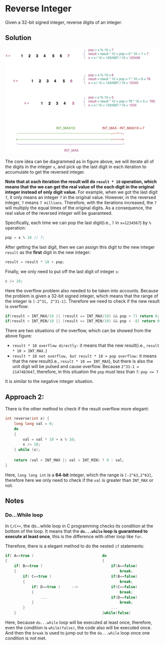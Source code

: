 # Reverse Integer
Given a 32-bit signed integer, reverse digits of an integer.

## Solution
  
![reverse_int](/reverse_int/res/reverse_int.png)
  
The core idea can be diagrammed as in figure above, we will iterate all of the digits in the integer `x`, and pick up the last digit in each iteration to accumulate to get the reversed integer.
  
**Note that at each iteration the result will do `result * 10` operation, which means that the we can get the real value of the each digit in the original integer instead of only digit value.** For example, when we got the last digit `7`, it only means an integer `7` in the original value. However, in the reversed integer, `7` means `7 millions`. Therefore, with the iterations increased, the `7` will multiply the equal times of the original digits. As a consequence, the real value of the reversed integer will be guaranteed.
  
Specifically, each time we can pop the last digit(i.e., `7` in `x=1234567`) by `%` operation:
```c
pop = x % 10 // 7;
```
After getting the last digit, then we can assign this digit to the new integer `result` as the **first** digit in the new integer:
```c
result = result * 10 + pop;
```
Finally, we only need to put off the last digit of integer `x`: 
```c
c /= 10;
```
Here the overflow problem also needed to be taken into accounts. Because the problem is given a 32-bit signed integer, which means that the range of the integer is `[-2^31, 2^31-1]`. Therefore we need to check if the new result is overflow:
```c
if(result > INT_MAX/10 || (result == INT_MAX/10) && pop > 7) return 0;
if(result < INT_MIN/10 || (result == INT_MIN/10) && pop < -8) return 0;
```
There are two situations of the overflow, which can be showed from the above figure:
- `result * 10 overflow directly:` it means that the new result(i.e., `result * 10 > INT_MAX.`)
- `result * 10 not overflow, but result * 10 + pop overflow:` it means that the new result(i.e., `result * 10 == INT_MAX`), but there is also the unit digit will be pulsed and cause overflow. Because `2^31-1 = 2147483647`, therefore, in this situation the `pop` must less than `7`: `pop <= 7`

It is similar to the negative integer situation.

## Approach 2:
There is the other method to check if the result overflow more elegant:
```c
int reverse(int x) {
    long long val = 0;
	do 
	{
		val = val * 10 + x % 10;
		x /= 10;
	} while (x);
	
	return (val > INT_MAX || val < INT_MIN) ? 0 : val;
}
```
Here, `long long int` is a **64-bit** integer, which the range is `[-2^63,2^63]`, therefore here we only need to check if the `val` is greater than `INT_MAX` or not.

## Notes
### Do...While loop
In `C/C++`, the do...while loop in C programming checks its condition at the bottom of the loop. It means that the **`do...while` loop is guaranteed to execute at least once**, this is the difference with other loop like `for`.  
  
Therefore, there is a elegant method to do the nested `if` statements:
```c
if( A==true )                               do
{											{		
    if( B==true )								if(A==false)
    {												break;	
        if( C==true )							if(B==false)	
        {											break;
            if( D==true )     -->    			if(C==false)
            {										break;
                ...								if(D==false)
            }										break;
        }										...
    }										}while(false)
```
Here, because `do...while` loop will be executed at least once, therefore, even the condition is `while(false)`, the code also will be executed once. And then the `break` is used to jump out to the `do...while` loop once one condition is not met.